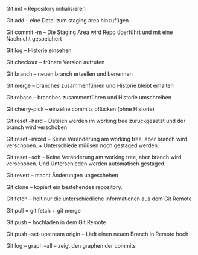 Git init – Repository initialisieren 


Git add – eine Datei zum staging area hinzufügen 

Git commit -m – Die Staging Area wird Repo überführt und mit eine Nachricht gespeichert 

Git log – Historie einsehen 

Git checkout – frühere Version aufrufen 

Git branch – neuen branch ertsellen und benennen 

Git merge – branches zusammenführen und Historie bleibt erhalten 

Git rebase – branches  zusammenführen und Historie umschreiben 

Git cherry-pick – einzelne commits pflücken (ohne Historie) 

Git reset –hard – Dateien werden im working tree zuruckgesetzt und der branch wird verschoben 

Git reset –mixed – Keine Veränderung am working tree, aber branch wird verschoben. + Unterschiede müüsen noch gestaged werden. 

Git reset –soft - Keine Veränderung am working tree, aber branch wird verschoben. Und Unterschieden werden automatisch gestaged. 

Git revert – macht Änderungen ungeschehen 

Git clone – kopiert ein bestehendes repository. 

Git fetch – holt nur die unterschiedliche informationen aus dem Git Remote 

Git pull = git fetch + git merge 

Git push – hochladen in dem Git Remote 

Git push –set-upstream origin – Lädt einen neuen Branch in Remote hoch 

Git log – graph –all – zeigt den graphen der commits 